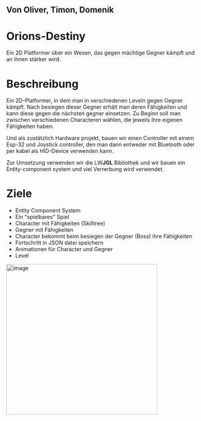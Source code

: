 ## Von Oliver, Timon, Domenik


# Orions-Destiny
Ein 2D Platformer über ein Wesen, das gegen mächtige Gegner kämpft und an ihnen stärker wird.

# Beschreibung 
Ein 2D-Platformer, in dem man in verschiedenen Leveln gegen Gegner kämpft.
Nach besiegen dieser Gegner erhält man deren Fähigkeiten und kann diese gegen die nächsten gegner einsetzen.
Zu Beginn soll man zwischen verschiedenen Characteren wählen, die jeweils ihre eigenen Fähigkeiten haben. 

Und als zustätzlich Hardware projekt, bauen wir einen Controller mit einem Esp-32 und Joystick controller, den man dann entweder mit Bluetooth oder per kabel als HID-Device verwenden kann.

Zur Umsetzung verwenden wir die LW**JGL** Bibliothek und wir bauen ein Entity-component system und viel Verrerbung wird verwendet.


# Ziele 
- Entity Component System
- Ein "spielbares" Spiel 
- Character mit Fähigkeiten (Skilltree)
- Gegner mit Fähigkeiten 
- Character bekommt beim besiegen der Gegner (Boss) ihre Fähigkeiten
- Fortschritt in JSON datei speichern
- Animationen für Character und Gegner
- Level

<img width="397" alt="image" src="https://user-images.githubusercontent.com/78213692/225554883-04532fe8-b3bc-4577-be70-a8abc9c4a5a8.png">


